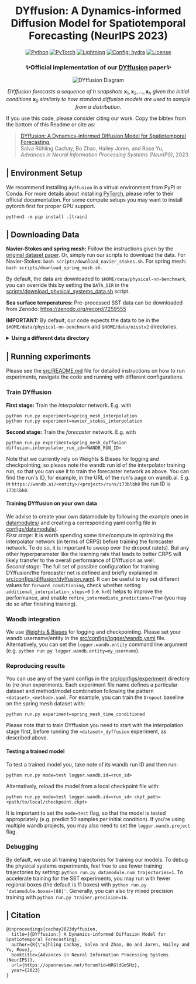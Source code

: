<div align="center">

# DYffusion: A Dynamics-informed Diffusion Model for Spatiotemporal Forecasting (NeurIPS 2023)

<a href="https://pytorch.org/get-started/locally/"><img alt="Python" src="https://img.shields.io/badge/-Python 3.9+-blue?style=for-the-badge&logo=python&logoColor=white"></a>
<a href="https://pytorch.org/get-started/locally/"><img alt="PyTorch" src="https://img.shields.io/badge/-PyTorch -ee4c2c?style=for-the-badge&logo=pytorch&logoColor=white"></a>
<a href="https://pytorchlightning.ai/"><img alt="Lightning" src="https://img.shields.io/badge/-Lightning-792ee5?style=for-the-badge&logo=pytorchlightning&logoColor=white"></a>
<a href="https://hydra.cc/"><img alt="Config: hydra" src="https://img.shields.io/badge/config-hydra-89b8cd?style=for-the-badge&labelColor=gray"></a>
<a href="https://github.com/Rose-STL-Lab/dyffusion/blob/main/LICENSE"><img alt="License" src="https://img.shields.io/github/license/huggingface/datasets.svg?color=blue"></a>

<h3> ✨Official implementation of our <a href="https://arxiv.org/abs/2306.01984">DYffusion</a> paper✨ </h3>
 
![DYffusion Diagram](https://media.giphy.com/media/v1.Y2lkPTc5MGI3NjExOXpvdHB5bGY1aWltbTdoYTdxNW03bmdxaG9tMDN6dGY1ZTZ2OWU5ZCZlcD12MV9pbnRlcm5hbF9naWZfYnlfaWQmY3Q9Zw/h7yQszDENzsSiIUOpJ/giphy.gif)

*DYffusion forecasts a sequence of* $h$ *snapshots* $\mathbf{x}_1, \mathbf{x}_2, \dots, \mathbf{x}_h$
*given the initial conditions* $\mathbf{x}_0$ *similarly to how standard diffusion models are used to sample from a distribution.*

<!-- <img src="docs/img/DYffusion-diagram.png"> -->
</div>
If you use this code, please consider citing our work. Copy the bibtex from the bottom of this Readme or cite as:

> [DYffusion: A Dynamics-informed Diffusion Model for Spatiotemporal Forecasting](https://arxiv.org/abs/2306.01984),\
Salva Rühling Cachay, Bo Zhao, Hailey Joren, and Rose Yu,\
*Advances in Neural Information Processing Systems (NeurIPS)*, 2023

## | Environment Setup

We recommend installing ``dyffusion`` in a virtual environment from PyPi or Conda. 
For more details about installing [PyTorch](https://pytorch.org/get-started/locally/), please refer to their official documentation.
For some compute setups you may want to install pytorch first for proper GPU support.

    python3 -m pip install .[train]

## | Downloading Data

**Navier-Stokes and spring mesh:**
Follow the instructions given by the [original dataset paper](https://github.com/karlotness/nn-benchmark).
Or, simply run our scripts to download the data. For Navier-Stokes: ``bash scripts/download_navier_stokes.sh``.
For spring mesh: ``bash scripts/download_spring_mesh.sh``.

By default, the data are downloaded to ``$HOME/data/physical-nn-benchmark``, 
you can override this by setting the ``DATA_DIR`` in the [scripts/download_physical_systems_data.sh](scripts/download_physical_systems_data.sh) script.

**Sea surface temperatures:**
Pre-processed SST data can be downloaded from Zenodo: https://zenodo.org/record/7259555

**IMPORTANT:** By default, our code expects the data to be in the ``$HOME/data/physical-nn-benchmark`` and ``$HOME/data/oisstv2`` directories.

<details>
  <summary><b> Using a different data directory </b></summary>

If you want to use a different directory, you need to change the 
`datamodule.data_dir` command line argument (e.g. `python run.py datamodule.data_dir=/path/to/data`), or 
permanently edit the ``data_dir`` variable in the [src/configs/datamodule/_base_data_config.yaml](src/configs/datamodule/_base_data_config.yaml) file.
</details>

## | Running experiments

Please see the [src/README.md](src/README.md) file for detailed instructions on how to run experiments, navigate the code and running with different configurations.

### Train DYffusion

**First stage:** Train the *interpolator* network. E.g. with 

```
python run.py experiment=spring_mesh_interpolation
python run.py experiment=navier_stokes_interpolation
```

**Second stage:** Train the *forecaster* network. E.g. with 

```
python run.py experiment=spring_mesh_dyffusion diffusion.interpolator_run_id=<WANDB_RUN_ID>
```
Note that we currently rely on Weights & Biases for logging and checkpointing, 
so please note the wandb run id of the interpolator training run, so that you can use it to train the forecaster network as above.
You can find the run's ID, for example, in the URL of the run's page on wandb.ai.
E.g. in ``https://wandb.ai/<entity>/<project>/runs/i73blbh0`` the run ID is ``i73blbh0``.

#### Training DYffusion on your own data
We advise to create your own datamodule by following the example ones in [datamodules/](src/datamodules) and creating a
corresponding yaml config file in [configs/datamodule/](src/configs/datamodule).
<br>
*First stage:* It is worth spending some time/compute in optimizing the interpolator network (in terms of CRPS) before training the forecaster network.
To do so, it is important to sweep over the dropout rate(s). 
But any other hyperparameter like the learning rate that leads to better CRPS will likely transfer to the overall performance of DYffusion as well.
<br>
*Second stage:*
The full set of possible configuration for training DYffusion/the forecaster net is defined and briefly explained in [src/configs/diffusion/dyffusion.yaml](src/configs/diffusion/dyffusion.yaml).
It can be useful to try out different values for ``forward_conditioning``, 
check whether setting ``additional_interpolation_steps>0`` (i.e. ``k>0``) helps to improve the performance,
and enable ``refine_intermediate_predictions=True`` (you may do so after finishing training).

### Wandb integration

We use [Weights & Biases](https://wandb.ai/) for logging and checkpointing.
Please set your wandb username/entity in the [src/configs/logger/wandb.yaml](src/configs/logger/wandb.yaml) file.
Alternatively, you can set the `logger.wandb.entity` command line argument (e.g. `python run.py logger.wandb.entity=my_username`).

### Reproducing results
You can use any of the yaml configs in the [src/configs/experiment](src/configs/experiment) directory to (re-)run experiments.
Each experiment file name defines a particular dataset and method/model combination following the pattern ``<dataset>_<method>.yaml``.
For example, you can train the ``Dropout`` baseline on the spring mesh dataset with:

    python run.py experiment=spring_mesh_time_conditioned

Please note that to train DYffusion you need to start with the interpolation stage first, before running the ``<dataset>_dyffusion`` experiment,
as described above.

#### Testing a trained model
To test a trained model you, take note of its wandb run ID and then run:

    python run.py mode=test logger.wandb.id=<run_id>

Alternatively, reload the model from a local checkpoint file with:

    python run.py mode=test logger.wandb.id=<run_id> ckpt_path=<path/to/local/checkpoint.ckpt>

It is important to set the `mode=test` flag, so that the model is tested appropriately (e.g. predict 50 samples per initial condition).
If you're using multiple wandb projects, you may also need to set the `logger.wandb.project` flag.

### Debugging
By default, we use all training trajectories for training our models.
To debug the physical systems experiments, feel free to use fewer training trajectories by setting:
``python run.py datamodule.num_trajectories=1``. To accelerate training for the SST experiments, you may run with fewer
regional boxes (the default is 11 boxes) with ``python run.py 'datamodule.boxes=[88]'``.
Generally, you can also try mixed precision training with ``python run.py trainer.precision=16``.

## | Citation

    @inproceedings{cachay2023dyffusion,
      title={{DYffusion:} A Dynamics-informed Diffusion Model for Spatiotemporal Forecasting},
      author={R{\"u}hling Cachay, Salva and Zhao, Bo and Joren, Hailey and Yu, Rose},
      booktitle={Advances in Neural Information Processing Systems (NeurIPS)}, 
      url={https://openreview.net/forum?id=WRGldGm5Hz},
      year={2023}
    }